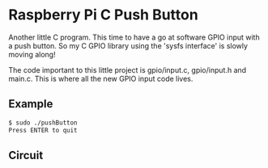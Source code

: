 # Raspberry Pi C Push Button

Another little C program. This time to have a go at software GPIO input with a push button. So my C GPIO library using the 'sysfs interface' is slowly moving along!

The code important to this little project is gpio/input.c, gpio/input.h and main.c.  This is where all the new GPIO input code lives.

## Example

```bash
$ sudo ./pushButton
Press ENTER to quit
```

## Circuit

